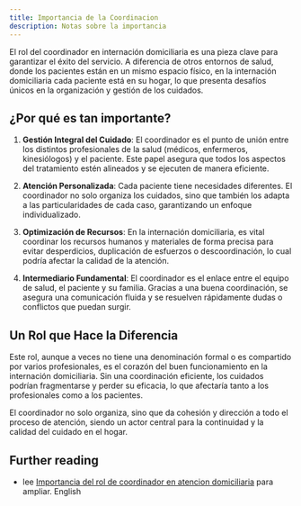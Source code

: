 ```yaml
---
title: Importancia de la Coordinacion
description: Notas sobre la importancia
---
```


El rol del coordinador en internación domiciliaria es una pieza clave para garantizar el éxito del servicio. A diferencia de otros entornos de salud, donde los pacientes están en un mismo espacio físico, en la internación domiciliaria cada paciente está en su hogar, lo que presenta desafíos únicos en la organización y gestión de los cuidados.

## ¿Por qué es tan importante?

1. **Gestión Integral del Cuidado**: El coordinador es el punto de unión entre los distintos profesionales de la salud (médicos, enfermeros, kinesiólogos) y el paciente. Este papel asegura que todos los aspectos del tratamiento estén alineados y se ejecuten de manera eficiente.

2. **Atención Personalizada**: Cada paciente tiene necesidades diferentes. El coordinador no solo organiza los cuidados, sino que también los adapta a las particularidades de cada caso, garantizando un enfoque individualizado.

3. **Optimización de Recursos**: En la internación domiciliaria, es vital coordinar los recursos humanos y materiales de forma precisa para evitar desperdicios, duplicación de esfuerzos o descoordinación, lo cual podría afectar la calidad de la atención.

4. **Intermediario Fundamental**: El coordinador es el enlace entre el equipo de salud, el paciente y su familia. Gracias a una buena coordinación, se asegura una comunicación fluida y se resuelven rápidamente dudas o conflictos que puedan surgir.

## Un Rol que Hace la Diferencia

Este rol, aunque a veces no tiene una denominación formal o es compartido por varios profesionales, es el corazón del buen funcionamiento en la internación domiciliaria. Sin una coordinación eficiente, los cuidados podrían fragmentarse y perder su eficacia, lo que afectaría tanto a los profesionales como a los pacientes.

El coordinador no solo organiza, sino que da cohesión y dirección a todo el proceso de atención, siendo un actor central para la continuidad y la calidad del cuidado en el hogar.

## Further reading

- lee [Importancia del rol de coordinador en atencion domiciliaria](https://worldviewltd.com/blog/4-examples-of-care-coordination-in-home-health#:~:text=Care%20coordination%20is%20the%20organized,%2C%20timely%2C%20and%20effective%20care.) para ampliar. English

